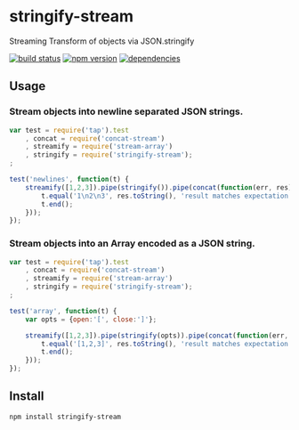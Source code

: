 # stringify-stream

Streaming Transform of objects via JSON.stringify

[![build status][1]][2] [![npm version][3]][4] [![dependencies][5]][6]

## Usage

### Stream objects into newline separated JSON strings.

```js
var test = require('tap').test
    , concat = require('concat-stream')
    , streamify = require('stream-array')
    , stringify = require('stringify-stream');
;

test('newlines', function(t) {
    streamify([1,2,3]).pipe(stringify()).pipe(concat(function(err, res) {
        t.equal('1\n2\n3', res.toString(), 'result matches expectation');
        t.end();
    }));
});
```

### Stream objects into an Array encoded as a JSON string.

```js
var test = require('tap').test
    , concat = require('concat-stream')
    , streamify = require('stream-array')
    , stringify = require('stringify-stream');
;

test('array', function(t) {
    var opts = {open:'[', close:']'};

    streamify([1,2,3]).pipe(stringify(opts)).pipe(concat(function(err, res) {
        t.equal('[1,2,3]', res.toString(), 'result matches expectation');
        t.end();
    }));
});
```

## Install

```
npm install stringify-stream
```

  [1]: https://api.travis-ci.org/mimetnet/node-stringify-stream.png
  [2]: https://travis-ci.org/mimetnet/node-stringify-stream
  [3]: https://badge.fury.io/js/stringify-stream.png
  [4]: https://badge.fury.io/js/stringify-stream
  [5]: https://david-dm.org/mimetnet/node-stringify-stream.png
  [6]: https://david-dm.org/mimetnet/node-stringify-stream

